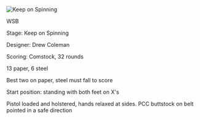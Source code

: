 ![Keep on Spinning](https://github.com/bagellord/USPSA-Stages/blob/master/30%2B%20rounds/Keep%20On%20Spinning%20-%20Comstock%20-%2032%20Rounds/Keep%20on%20Spinning.png)

WSB

Stage: Keep on Spinning

Designer: Drew Coleman

Scoring: Comstock, 32 rounds

13 paper, 6 steel

Best two on paper, steel must fall to score

Start position: standing with both feet on X's

Pistol loaded and holstered, hands relaxed at sides. PCC buttstock on belt pointed in a safe direction
